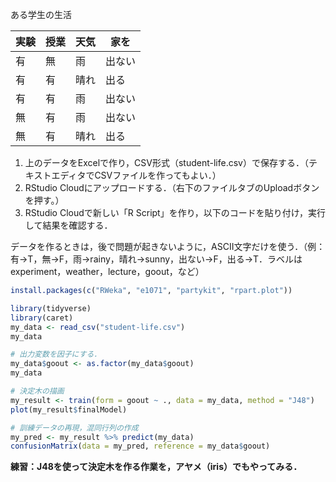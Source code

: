ある学生の生活

|実験|授業|天気|家を|
|--|--|--|--|
|有|無|雨|出ない|
|有|有|晴れ|出る|
|有|有|雨|出ない|
|無|有|雨|出ない|
|無|有|晴れ|出る|

1. 上のデータをExcelで作り，CSV形式（student-life.csv）で保存する．（テキストエディタでCSVファイルを作ってもよい．）
1. RStudio Cloudにアップロードする．（右下のファイルタブのUploadボタンを押す。）
1. RStudio Cloudで新しい「R Script」を作り，以下のコードを貼り付け，実行して結果を確認する．

データを作るときは，後で問題が起きないように，ASCII文字だけを使う．（例：有→T，無→F，雨→rainy，晴れ→sunny，出ない→F，出る→T．ラベルはexperiment，weather，lecture，goout，など）

```r
install.packages(c("RWeka", "e1071", "partykit", "rpart.plot"))
```

```r
library(tidyverse)
library(caret)
my_data <- read_csv("student-life.csv")
my_data
```

```r
# 出力変数を因子にする．
my_data$goout <- as.factor(my_data$goout)
my_data
```

```r
# 決定木の描画
my_result <- train(form = goout ~ ., data = my_data, method = "J48")
plot(my_result$finalModel)
```

```r
# 訓練データの再現，混同行列の作成
my_pred <- my_result %>% predict(my_data)
confusionMatrix(data = my_pred, reference = my_data$goout)
```

**練習：J48を使って決定木を作る作業を，アヤメ（iris）でもやってみる．**
